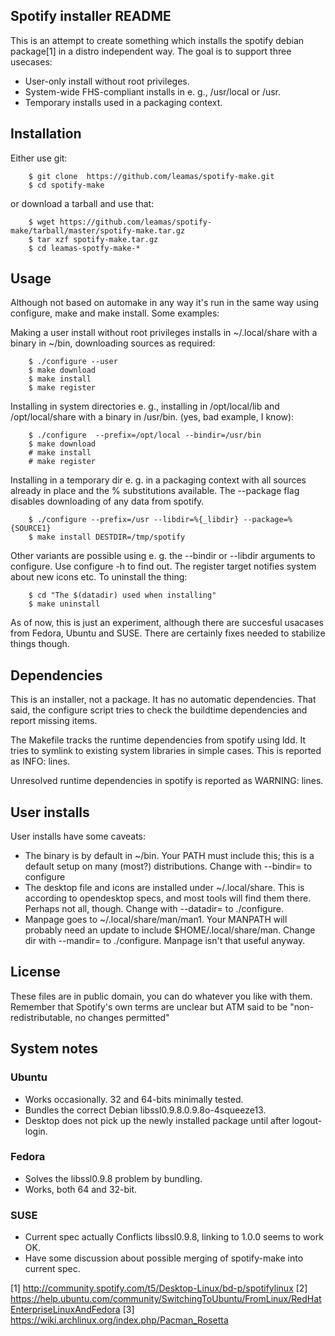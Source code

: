 ## Spotify installer README


This is an attempt to create something which installs the spotify
debian package[1]  in a distro independent way. The goal is to support
three usecases:

  - User-only install without root privileges.
  - System-wide FHS-compliant installs in e. g., /usr/local or /usr.
  - Temporary installs used in a packaging context.

## Installation

Either use git:
```
    $ git clone  https://github.com/leamas/spotify-make.git
    $ cd spotify-make
```
or download a tarball and use that:
```
    $ wget https://github.com/leamas/spotify-make/tarball/master/spotify-make.tar.gz
    $ tar xzf spotify-make.tar.gz
    $ cd leamas-spotfy-make-*
```

## Usage

Although not based on automake in any way it's run in the same way
using configure, make and make install. Some examples:

Making a user install without root privileges installs in
~/.local/share with a binary in ~/bin, downloading sources
as required:
```
    $ ./configure --user
    $ make download
    $ make install
    $ make register
```
Installing in system directories e. g., installing in
/opt/local/lib and /opt/local/share with a binary in /usr/bin.
(yes, bad example, I know):
```
    $ ./configure  --prefix=/opt/local --bindir=/usr/bin
    $ make download
    # make install
    # make register
```
Installing in a temporary dir e. g. in a packaging context with all
sources already in place and the % substitutions available. The
--package flag disables downloading of any data from spotify.
```
    $ ./configure --prefix=/usr --libdir=%{_libdir} --package=%{SOURCE1}
    $ make install DESTDIR=/tmp/spotify
```
Other variants are possible using e. g. the --bindir or --libdir
arguments to configure. Use configure -h to find out. The register
target notifies system about new icons etc.  To uninstall the thing:
```
    $ cd "The $(datadir) used when installing"
    $ make uninstall
```
As of now, this is just an experiment, although there are succesful usacases
from Fedora, Ubuntu and SUSE. There are certainly fixes needed to stabilize
things though.

## Dependencies

This is an installer, not a package. It has no automatic dependencies.
That said, the configure script tries to check the buildtime dependencies
and report missing items.

The Makefile tracks the runtime dependencies from spotify using ldd. It
tries to symlink to existing system libraries in simple cases. This is
reported as INFO: lines.

Unresolved runtime dependencies in spotify is reported as WARNING: lines.

## User installs

User installs have some caveats:

- The binary is by default in ~/bin. Your PATH must include this; this
  is a default setup on many (most?) distributions. Change with
  --bindir= to configure
- The desktop file  and icons are installed under ~/.local/share. This is
  according to opendesktop specs, and most tools will find them there. Perhaps
  not all, though. Change with --datadir= to ./configure.
- Manpage goes to ~/.local/share/man/man1. Your MANPATH will probably need
  an update to include  $HOME/.local/share/man. Change dir with --mandir=
  to ./configure. Manpage isn't that useful anyway.

## License

These files are in public domain, you can do whatever you like with them.
Remember that Spotify's own terms are unclear but ATM said to be
"non-redistributable, no changes permitted"

## System notes

### Ubuntu
- Works occasionally. 32 and 64-bits minimally tested.
- Bundles the correct Debian libssl0.9.8.0.9.8o-4squeeze13.
- Desktop does not pick up the newly installed package until after logout-login.

### Fedora
- Solves the libssl0.9.8 problem by bundling.
- Works, both 64 and 32-bit.

### SUSE
- Current spec actually Conflicts libssl0.9.8, linking to 1.0.0 seems
  to work OK.
- Have some discussion about possible merging of spotify-make into current spec.


[1] http://community.spotify.com/t5/Desktop-Linux/bd-p/spotifylinux
[2] https://help.ubuntu.com/community/SwitchingToUbuntu/FromLinux/RedHatEnterpriseLinuxAndFedora
[3] https://wiki.archlinux.org/index.php/Pacman_Rosetta
